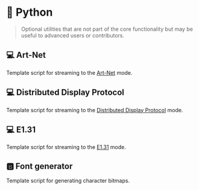 # 🐍 Python

> Optional utilities that are not part of the core functionality but may be useful to advanced users or contributors.

## 💻 Art-Net

Template script for streaming to the [Art-Net](https://github.com/VIPnytt/Frekvens/wiki/Modes#art-net) mode.

## 💻 Distributed Display Protocol

Template script for streaming to the [Distributed Display Protocol](https://github.com/VIPnytt/Frekvens/wiki/Modes#-distributed-display-protocol) mode.

## 💻 E1.31

Template script for streaming to the [E1.31](https://github.com/VIPnytt/Frekvens/wiki/Modes#-e131) mode.

## 🅱️ Font generator

Template script for generating character bitmaps.
